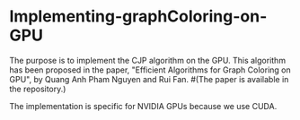# Implementing-graphColoring-on-GPU

The purpose is to implement the CJP algorithm on the GPU. This algorithm has been proposed in the paper, "Efficient Algorithms for Graph Coloring on GPU", by Quang Anh Pham Nguyen and Rui Fan. #(The paper is available in the repository.)

The implementation is specific for NVIDIA GPUs because we use CUDA. 
